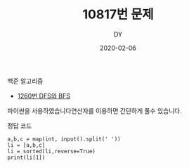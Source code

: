 ﻿---
layout: post
title:  "10817번 문제"
date:   2020-02-06
author: DY
comments: true
categories: backjoon
---

백준 알고리즘

* [1260번 DFS와 BFS](https://www.acmicpc.net/problem/10817)

파이썬을 사용하였습니다연산자를 이용하면 간단하게 풀수 있습니다.

정답 코드

~~~
a,b,c = map(int, input().split(' '))
li = [a,b,c]
li = sorted(li,reverse=True)
print(li[1])
~~~